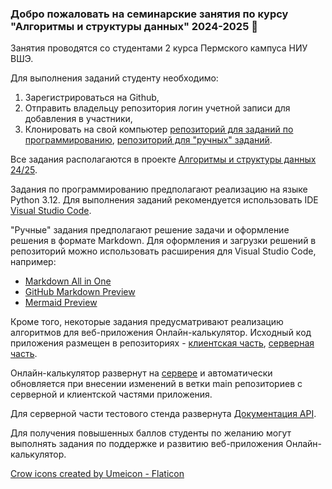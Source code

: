 ### Добро пожаловать на семинарские занятия по курсу "Алгоритмы и структуры данных" 2024-2025 👋

Занятия проводятся со студентами 2 курса Пермского кампуса НИУ ВШЭ.

Для выполнения заданий студенту необходимо:
1. Зарегистрироваться на Github,
2. Отправить владельцу репозитория логин учетной записи для добавления в участники,
3. Клонировать на свой компьютер [репозиторий для заданий по программированию](https://github.com/hse-algo-24-crow/code-tasks-crow), [репозиторий для "ручных" заданий](https://github.com/hse-algo-24-crow/manual-tasks-crow).

Все задания располагаются в проекте [Алгоритмы и структуры данных 24/25](https://github.com/orgs/hse-algo-24-crow/projects/2).

Задания по программированию предполагают реализацию на языке Python 3.12. Для выполнения заданий рекомендуется использовать IDE [Visual Studio Code](https://code.visualstudio.com/).

"Ручные" задания предполагают решение задачи и оформление решения в формате Markdown. Для оформления и загрузки решений в репозиторий можно использовать расширения для Visual Studio Code, например:
- [Markdown All in One](https://marketplace.visualstudio.com/items?itemName=yzhang.markdown-all-in-one)
- [GitHub Markdown Preview](https://marketplace.visualstudio.com/items?itemName=bierner.github-markdown-preview)
- [Mermaid Preview](https://marketplace.visualstudio.com/items?itemName=vstirbu.vscode-mermaid-preview)

Кроме того, некоторые задания предусматривают реализацию алгоритмов для веб-приложения Онлайн-калькулятор. Исходный код приложения размещен в репозиториях - [клиентская часть](https://github.com/hse-algo-24-crow/algoscalc-front-crow), 
[серверная часть](https://github.com/hse-algo-24-crow/algoscalc-back-crow).

Онлайн-калькулятор развернут на [сервере](https://crow.ommat.ru) и автоматически обновляется при внесении изменений в ветки main репозиториев с серверной и клиентской частями приложения.

Для серверной части тестового стенда развернута [Документация API](https://crow.ommat.ru/docs).

Для получения повышенных баллов студенты по желанию могут выполнять задания по поддержке и развитию веб-приложения Онлайн-калькулятор.

<a href="https://www.flaticon.com/free-icons/crow" title="crow icons">Crow icons created by Umeicon - Flaticon</a>
